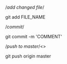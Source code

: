 /*add changed file*/

git add FILE_NAME


/*commit*/<br/>

git commit -m 'COMMENT'


/*push to master*/<>

git push origin master